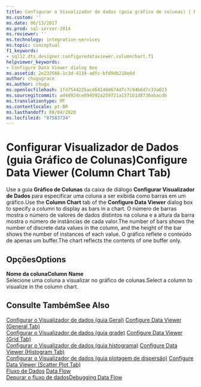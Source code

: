 ```yaml
---
title: Configurar o Visualizador de dados (guia gráfico de colunas) | Microsoft Docs
ms.custom: ''
ms.date: 06/13/2017
ms.prod: sql-server-2014
ms.reviewer: ''
ms.technology: integration-services
ms.topic: conceptual
f1_keywords:
- sql12.dts.designer.configuredataviewer.columnchart.f1
helpviewer_keywords:
- Configure Data Viewer dialog box
ms.assetid: 2e232566-1c3d-4134-adfc-bfd9db210e6d
author: chugugrace
ms.author: chugu
ms.openlocfilehash: 1fd7544225acd64140d674d7c7c94b6d7c33a023
ms.sourcegitcommit: ad4d92dce894592a259721a1571b1d8736abacdb
ms.translationtype: MT
ms.contentlocale: pt-BR
ms.lasthandoff: 08/04/2020
ms.locfileid: "87583734"
---
```

# <a name="configure-data-viewer-column-chart-tab"></a><span data-ttu-id="03e6e-102">Configurar Visualizador de Dados (guia Gráfico de Colunas)</span><span class="sxs-lookup"><span data-stu-id="03e6e-102">Configure Data Viewer (Column Chart Tab)</span></span>
  <span data-ttu-id="03e6e-103">Use a guia **Gráfico de Colunas** da caixa de diálogo **Configurar Visualizador de Dados** para especificar uma coluna a ser exibida como barras em um gráfico.</span><span class="sxs-lookup"><span data-stu-id="03e6e-103">Use the **Column Chart** tab of the **Configure Data Viewer** dialog box to specify a column to display as bars in a chart.</span></span> <span data-ttu-id="03e6e-104">O número de barras mostra o número de valores de dados distintos na coluna e a altura da barra mostra o número de instâncias de cada valor.</span><span class="sxs-lookup"><span data-stu-id="03e6e-104">The number of bars shows the number of discrete data values in the column, and the height of the bar shows the number of instances of each value.</span></span> <span data-ttu-id="03e6e-105">O gráfico reflete o conteúdo de apenas um buffer.</span><span class="sxs-lookup"><span data-stu-id="03e6e-105">The chart reflects the contents of one buffer only.</span></span>  
  
## <a name="options"></a><span data-ttu-id="03e6e-106">Opções</span><span class="sxs-lookup"><span data-stu-id="03e6e-106">Options</span></span>  
 <span data-ttu-id="03e6e-107">**Nome da coluna**</span><span class="sxs-lookup"><span data-stu-id="03e6e-107">**Column Name**</span></span>  
 <span data-ttu-id="03e6e-108">Selecione uma coluna a visualizar no gráfico de colunas.</span><span class="sxs-lookup"><span data-stu-id="03e6e-108">Select a column to visualize in the column chart.</span></span>  
  
## <a name="see-also"></a><span data-ttu-id="03e6e-109">Consulte Também</span><span class="sxs-lookup"><span data-stu-id="03e6e-109">See Also</span></span>  
 <span data-ttu-id="03e6e-110">[Configurar o Visualizador de dados &#40;guia Geral&#41;](../../2014/integration-services/configure-data-viewer-general-tab.md) </span><span class="sxs-lookup"><span data-stu-id="03e6e-110">[Configure Data Viewer &#40;General Tab&#41;](../../2014/integration-services/configure-data-viewer-general-tab.md) </span></span>  
 <span data-ttu-id="03e6e-111">[Configurar o Visualizador de dados &#40;guia grade&#41;](../../2014/integration-services/configure-data-viewer-grid-tab.md) </span><span class="sxs-lookup"><span data-stu-id="03e6e-111">[Configure Data Viewer &#40;Grid Tab&#41;](../../2014/integration-services/configure-data-viewer-grid-tab.md) </span></span>  
 <span data-ttu-id="03e6e-112">[Configurar o Visualizador de dados &#40;guia histograma&#41;](../../2014/integration-services/configure-data-viewer-histogram-tab.md) </span><span class="sxs-lookup"><span data-stu-id="03e6e-112">[Configure Data Viewer &#40;Histogram Tab&#41;](../../2014/integration-services/configure-data-viewer-histogram-tab.md) </span></span>  
 <span data-ttu-id="03e6e-113">[Configurar o Visualizador de dados &#40;guia plotagem de dispersão&#41;](../../2014/integration-services/configure-data-viewer-scatter-plot-tab.md) </span><span class="sxs-lookup"><span data-stu-id="03e6e-113">[Configure Data Viewer &#40;Scatter Plot Tab&#41;](../../2014/integration-services/configure-data-viewer-scatter-plot-tab.md) </span></span>  
 <span data-ttu-id="03e6e-114">[Fluxo de Dados](data-flow/data-flow.md) </span><span class="sxs-lookup"><span data-stu-id="03e6e-114">[Data Flow](data-flow/data-flow.md) </span></span>  
 [<span data-ttu-id="03e6e-115">Depurar o fluxo de dados</span><span class="sxs-lookup"><span data-stu-id="03e6e-115">Debugging Data Flow</span></span>](troubleshooting/debugging-data-flow.md)  
  
  

